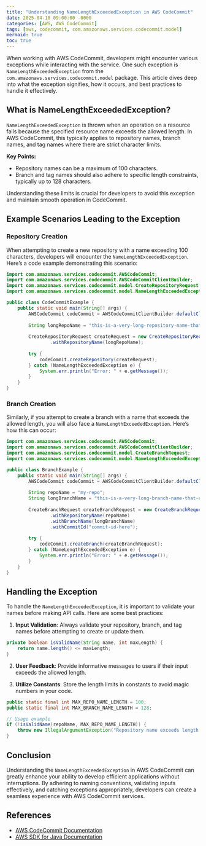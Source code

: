 ```yaml
---
title: "Understanding NameLengthExceededException in AWS CodeCommit"
date: 2025-04-10 09:00:00 -0000
categories: [AWS, AWS CodeCommit]
tags: [aws, codecommit, com.amazonaws.services.codecommit.model]
mermaid: true
toc: true
---
```



When working with AWS CodeCommit, developers might encounter various exceptions while interacting with the service. One such exception is `NameLengthExceededException` from the `com.amazonaws.services.codecommit.model` package. This article dives deep into what the exception signifies, how it occurs, and best practices to handle it effectively.

## What is NameLengthExceededException?

`NameLengthExceededException` is thrown when an operation on a resource fails because the specified resource name exceeds the allowed length. In AWS CodeCommit, this typically applies to repository names, branch names, and tag names where there are strict character limits. 

**Key Points:**
- Repository names can be a maximum of 100 characters.
- Branch and tag names should also adhere to specific length constraints, typically up to 128 characters.

Understanding these limits is crucial for developers to avoid this exception and maintain smooth operation in CodeCommit.

## Example Scenarios Leading to the Exception

### Repository Creation

When attempting to create a new repository with a name exceeding 100 characters, developers will encounter the `NameLengthExceededException`. Here’s a code example demonstrating this scenario:

```java
import com.amazonaws.services.codecommit.AWSCodeCommit;
import com.amazonaws.services.codecommit.AWSCodeCommitClientBuilder;
import com.amazonaws.services.codecommit.model.CreateRepositoryRequest;
import com.amazonaws.services.codecommit.model.NameLengthExceededException;

public class CodeCommitExample {
    public static void main(String[] args) {
        AWSCodeCommit codeCommit = AWSCodeCommitClientBuilder.defaultClient();
        
        String longRepoName = "this-is-a-very-long-repository-name-that-exceeds-the-limit-of-one-hundred-characters";
        
        CreateRepositoryRequest createRequest = new CreateRepositoryRequest()
                .withRepositoryName(longRepoName);
        
        try {
            codeCommit.createRepository(createRequest);
        } catch (NameLengthExceededException e) {
            System.err.println("Error: " + e.getMessage());
        }
    }
}
```

### Branch Creation

Similarly, if you attempt to create a branch with a name that exceeds the allowed length, you will also face a `NameLengthExceededException`. Here’s how this can occur:

```java
import com.amazonaws.services.codecommit.AWSCodeCommit;
import com.amazonaws.services.codecommit.AWSCodeCommitClientBuilder;
import com.amazonaws.services.codecommit.model.CreateBranchRequest;
import com.amazonaws.services.codecommit.model.NameLengthExceededException;

public class BranchExample {
    public static void main(String[] args) {
        AWSCodeCommit codeCommit = AWSCodeCommitClientBuilder.defaultClient();
        
        String repoName = "my-repo";
        String longBranchName = "this-is-a-very-long-branch-name-that-exceeds-the-limit-of-one-hundred-characters";
        
        CreateBranchRequest createBranchRequest = new CreateBranchRequest()
                .withRepositoryName(repoName)
                .withBranchName(longBranchName)
                .withCommitId("commit-id-here");
        
        try {
            codeCommit.createBranch(createBranchRequest);
        } catch (NameLengthExceededException e) {
            System.err.println("Error: " + e.getMessage());
        }
    }
}
```

## Handling the Exception

To handle the `NameLengthExceededException`, it is important to validate your names before making API calls. Here are some best practices:

1. **Input Validation**: Always validate your repository, branch, and tag names before attempting to create or update them.

```java
private boolean isValidName(String name, int maxLength) {
    return name.length() <= maxLength;
}
```

2. **User Feedback**: Provide informative messages to users if their input exceeds the allowed length.

3. **Utilize Constants**: Store the length limits in constants to avoid magic numbers in your code.

```java
public static final int MAX_REPO_NAME_LENGTH = 100;
public static final int MAX_BRANCH_NAME_LENGTH = 128;

// Usage example
if (!isValidName(repoName, MAX_REPO_NAME_LENGTH)) {
    throw new IllegalArgumentException("Repository name exceeds length limit.");
}
```

## Conclusion

Understanding the `NameLengthExceededException` in AWS CodeCommit can greatly enhance your ability to develop efficient applications without interruptions. By adhering to naming conventions, validating inputs effectively, and catching exceptions appropriately, developers can create a seamless experience with AWS CodeCommit services.

## References
- [AWS CodeCommit Documentation](https://docs.aws.amazon.com/codecommit/latest/userguide/welcome.html)
- [AWS SDK for Java Documentation](https://docs.aws.amazon.com/sdk-for-java/latest/developer-guide/home.html)